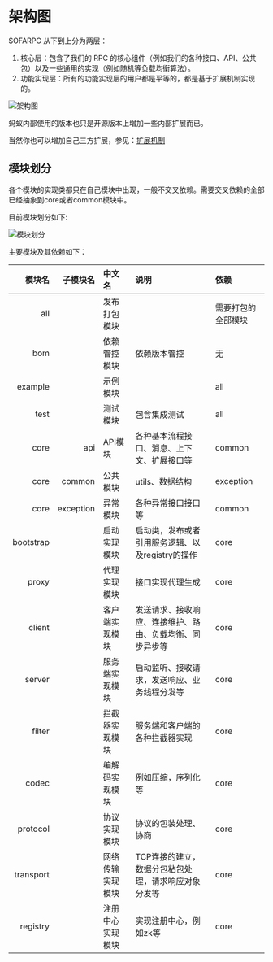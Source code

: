 # 架构图

SOFARPC 从下到上分为两层：

1. 核心层：包含了我们的 RPC 的核心组件（例如我们的各种接口、API、公共包）以及一些通用的实现（例如随机等负载均衡算法）。
2. 功能实现层：所有的功能实现层的用户都是平等的，都是基于扩展机制实现的。

![[架构图]()](./resources/dg_1.png)

蚂蚁内部使用的版本也只是开源版本上增加一些内部扩展而已。

当然你也可以增加自己三方扩展，参见：[扩展机制](./Extension-Loader)

## 模块划分

各个模块的实现类都只在自己模块中出现，一般不交叉依赖。需要交叉依赖的全部已经抽象到core或者common模块中。

目前模块划分如下:

![[模块划分]()](./resources/dg_2.png)

主要模块及其依赖如下：

模块名|子模块名|中文名|说明|依赖|
-------:|-------:|:-------|:------------------------|:-----
all     |        | 发布打包模块  |                     | 需要打包的全部模块
bom     |        |依赖管控模块  | 依赖版本管控                     | 无
example |        | 示例模块     |    | all
test    |        | 测试模块     | 包含集成测试 | all
core    |   api  |API模块       |各种基本流程接口、消息、上下文、扩展接口等  | common
core    |common  |公共模块      |utils、数据结构                   | exception
core    |exception|异常模块   |各种异常接口接口等 | common
bootstrap|       |启动实现模块   |启动类，发布或者引用服务逻辑、以及registry的操作 | core
proxy    |       |代理实现模块   |接口实现代理生成| core
client   |       |客户端实现模块 |发送请求、接收响应、连接维护、路由、负载均衡、同步异步等| core
server   |       |服务端实现模块 |启动监听、接收请求，发送响应、业务线程分发等| core
filter   |       |拦截器实现模块 |服务端和客户端的各种拦截器实现| core
codec    |       |编解码实现模块 |例如压缩，序列化等| core
protocol |       |协议实现模块   |协议的包装处理、协商| core
transport|       |网络传输实现模块 |TCP连接的建立，数据分包粘包处理，请求响应对象分发等| core
registry |       |注册中心实现模块|实现注册中心，例如zk等| core
